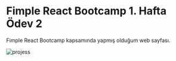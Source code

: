 # Fimple React Bootcamp 1. Hafta Ödev 2
Fimple React Bootcamp kapsamında yapmış olduğum web sayfası.

![projess](https://github.com/byzdogan/Kodluyoruz-Front-end/assets/111748467/908683b3-7c8d-45e7-ab72-a4a677b3105f)

